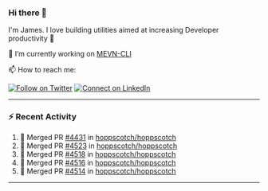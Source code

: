 ### Hi there 👋

I'm James. I love building utilities aimed at increasing Developer productivity :raised_hands: 

🔭 I’m currently working on [MEVN-CLI](https://github.com/madlabsinc/mevn-cli)

📫 How to reach me:

[![Follow on Twitter](https://img.shields.io/badge/--twitter?label=Twitter&logo=Twitter&style=social)](https://twitter.com/james_madhacks) [![Connect on LinkedIn](https://img.shields.io/badge/--linkedin?label=LinkedIn&logo=LinkedIn&style=social)](https://www.linkedin.com/in/jamesgeorge007)

---

### :zap: Recent Activity

<!--START_SECTION:activity-->
1. 🎉 Merged PR [#4431](https://github.com/hoppscotch/hoppscotch/pull/4431) in [hoppscotch/hoppscotch](https://github.com/hoppscotch/hoppscotch)
2. 🎉 Merged PR [#4523](https://github.com/hoppscotch/hoppscotch/pull/4523) in [hoppscotch/hoppscotch](https://github.com/hoppscotch/hoppscotch)
3. 🎉 Merged PR [#4518](https://github.com/hoppscotch/hoppscotch/pull/4518) in [hoppscotch/hoppscotch](https://github.com/hoppscotch/hoppscotch)
4. 🎉 Merged PR [#4516](https://github.com/hoppscotch/hoppscotch/pull/4516) in [hoppscotch/hoppscotch](https://github.com/hoppscotch/hoppscotch)
5. 🎉 Merged PR [#4514](https://github.com/hoppscotch/hoppscotch/pull/4514) in [hoppscotch/hoppscotch](https://github.com/hoppscotch/hoppscotch)
<!--END_SECTION:activity-->

---

<!--
**jamesgeorge007/jamesgeorge007** is a ✨ _special_ ✨ repository because its `README.md` (this file) appears on your GitHub profile.

Here are some ideas to get you started:

- 🌱 I’m currently learning ...
- 👯 I’m looking to collaborate on ...
- 🤔 I’m looking for help with ...
- 💬 Ask me about ...
- 😄 Pronouns: ...
- ⚡ Fun fact: ...
-->
